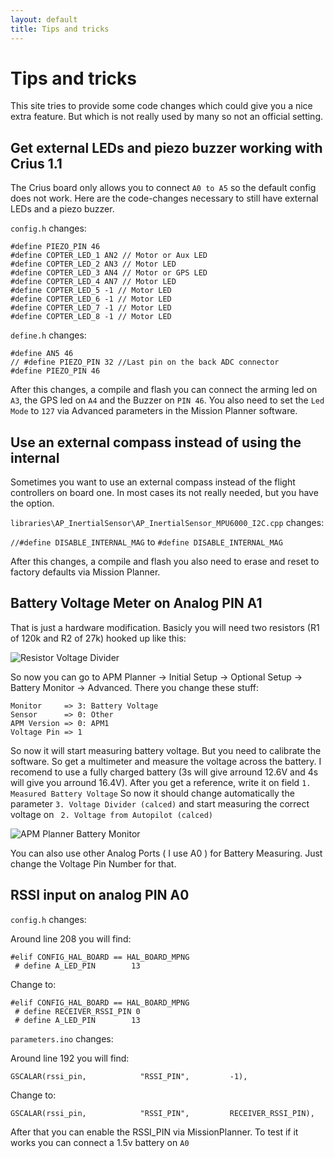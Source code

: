 ```yaml
---
layout: default
title: Tips and tricks
---
```


# Tips and tricks

This site tries to provide some code changes which could give you a nice extra feature.
But which is not really used by many so not an official setting.

## Get external LEDs and piezo buzzer working with Crius 1.1

The Crius board only allows you to connect ```A0 to A5``` so the default config does not work.
Here are the code-changes necessary to still have external LEDs and a piezo buzzer.

```config.h``` changes:

    #define PIEZO_PIN 46
    #define COPTER_LED_1 AN2 // Motor or Aux LED
    #define COPTER_LED_2 AN3 // Motor LED
    #define COPTER_LED_3 AN4 // Motor or GPS LED
    #define COPTER_LED_4 AN7 // Motor LED
    #define COPTER_LED_5 -1 // Motor LED
    #define COPTER_LED_6 -1 // Motor LED
    #define COPTER_LED_7 -1 // Motor LED
    #define COPTER_LED_8 -1 // Motor LED

```define.h``` changes:

    #define AN5 46
    // #define PIEZO_PIN 32 //Last pin on the back ADC connector
    #define PIEZO_PIN 46

After this changes, a compile and flash you can connect the arming led on ```A3```, the GPS led on ```A4``` and the Buzzer on ```PIN 46```.
You also need to set the ```Led Mode``` to ```127``` via Advanced parameters in the Mission Planner software.

## Use an external compass instead of using the internal

Sometimes you want to use an external compass instead of the flight controllers on board one.
In most cases its not really needed, but you have the option.

```libraries\AP_InertialSensor\AP_InertialSensor_MPU6000_I2C.cpp``` changes:

```//#define DISABLE_INTERNAL_MAG``` to ```#define DISABLE_INTERNAL_MAG```

After this changes, a compile and flash you also need to erase and reset to factory defaults via Mission Planner.

## Battery Voltage Meter on Analog PIN A1

That is just a hardware modification. Basicly you will need two resistors (R1 of 120k and R2 of 27k) hooked up like this:

![Resistor Voltage Divider](../images/battery_voltage_divider.png)

So now you can go to APM Planner -> Initial Setup -> Optional Setup -> Battery Monitor -> Advanced.
There you change these stuff:

    Monitor     => 3: Battery Voltage
    Sensor      => 0: Other
    APM Version => 0: APM1
    Voltage Pin => 1
    
So now it will start measuring battery voltage. But you need to calibrate the software. So get a multimeter and measure the voltage across the battery. I recomend to use a fully charged battery (3s will give arround 12.6V and 4s will give you arround 16.4V). After you get a reference, write it on field ```1. Measured Battery Voltage``` So now it should change automatically the parameter ```3. Voltage Divider (calced)``` and start measuring the correct voltage on ``` 2. Voltage from Autopilot (calced)```

![APM Planner Battery Monitor](../images/apm_battery_pin.png)

You can also use other Analog Ports ( I use A0 ) for Battery Measuring. Just change the Voltage Pin Number for that.

## RSSI input on analog PIN A0

```config.h``` changes:

Around line 208 you will find:

    #elif CONFIG_HAL_BOARD == HAL_BOARD_MPNG
     # define A_LED_PIN        13
     
Change to:

    #elif CONFIG_HAL_BOARD == HAL_BOARD_MPNG
     # define RECEIVER_RSSI_PIN 0
     # define A_LED_PIN        13

```parameters.ino``` changes:

Around line 192 you will find:
    
    GSCALAR(rssi_pin,            "RSSI_PIN",         -1),


Change to:

    GSCALAR(rssi_pin,            "RSSI_PIN",         RECEIVER_RSSI_PIN),
    

After that you can enable the RSSI_PIN via MissionPlanner.
To test if it works you can connect a 1.5v battery on ```A0```
    

